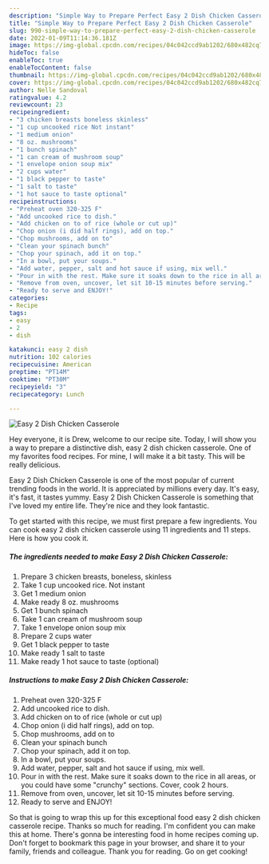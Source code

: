 ```yaml
---
description: "Simple Way to Prepare Perfect Easy 2 Dish Chicken Casserole"
title: "Simple Way to Prepare Perfect Easy 2 Dish Chicken Casserole"
slug: 990-simple-way-to-prepare-perfect-easy-2-dish-chicken-casserole
date: 2022-01-09T11:14:36.181Z
image: https://img-global.cpcdn.com/recipes/04c042ccd9ab1202/680x482cq70/easy-2-dish-chicken-casserole-recipe-main-photo.jpg
hideToc: false
enableToc: true
enableTocContent: false
thumbnail: https://img-global.cpcdn.com/recipes/04c042ccd9ab1202/680x482cq70/easy-2-dish-chicken-casserole-recipe-main-photo.jpg
cover: https://img-global.cpcdn.com/recipes/04c042ccd9ab1202/680x482cq70/easy-2-dish-chicken-casserole-recipe-main-photo.jpg
author: Nelle Sandoval
ratingvalue: 4.2
reviewcount: 23
recipeingredient:
- "3 chicken breasts boneless skinless"
- "1 cup uncooked rice Not instant"
- "1 medium onion"
- "8 oz. mushrooms"
- "1 bunch spinach"
- "1 can cream of mushroom soup"
- "1 envelope onion soup mix"
- "2 cups water"
- "1 black pepper to taste"
- "1 salt to taste"
- "1 hot sauce to taste optional"
recipeinstructions:
- "Preheat oven 320-325 F"
- "Add uncooked rice to dish."
- "Add chicken on to of rice (whole or cut up)"
- "Chop onion (i did half rings), add on top."
- "Chop mushrooms, add on to"
- "Clean your spinach bunch"
- "Chop your spinach, add it on top."
- "In a bowl, put your soups."
- "Add water, pepper, salt and hot sauce if using, mix well."
- "Pour in with the rest. Make sure it soaks down to the rice in all areas, or you could have some &#34;crunchy&#34; sections. Cover, cook 2 hours."
- "Remove from oven, uncover, let sit 10-15 minutes before serving."
- "Ready to serve and ENJOY!"
categories:
- Recipe
tags:
- easy
- 2
- dish

katakunci: easy 2 dish 
nutrition: 102 calories
recipecuisine: American
preptime: "PT14M"
cooktime: "PT30M"
recipeyield: "3"
recipecategory: Lunch

---
```



![Easy 2 Dish Chicken Casserole](https://img-global.cpcdn.com/recipes/04c042ccd9ab1202/680x482cq70/easy-2-dish-chicken-casserole-recipe-main-photo.jpg)

Hey everyone, it is Drew, welcome to our recipe site. Today, I will show you a way to prepare a distinctive dish, easy 2 dish chicken casserole. One of my favorites food recipes. For mine, I will make it a bit tasty. This will be really delicious.

Easy 2 Dish Chicken Casserole is one of the most popular of current trending foods in the world. It is appreciated by millions every day. It's easy, it's fast, it tastes yummy. Easy 2 Dish Chicken Casserole is something that I've loved my entire life. They're nice and they look fantastic.




To get started with this recipe, we must first prepare a few ingredients. You can cook easy 2 dish chicken casserole using 11 ingredients and 11 steps. Here is how you cook it.

<!--inarticleads1-->

##### The ingredients needed to make Easy 2 Dish Chicken Casserole:

1. Prepare 3 chicken breasts, boneless, skinless
1. Take 1 cup uncooked rice. Not instant
1. Get 1 medium onion
1. Make ready 8 oz. mushrooms
1. Get 1 bunch spinach
1. Take 1 can cream of mushroom soup
1. Take 1 envelope onion soup mix
1. Prepare 2 cups water
1. Get 1 black pepper to taste
1. Make ready 1 salt to taste
1. Make ready 1 hot sauce to taste (optional)




<!--inarticleads2-->

##### Instructions to make Easy 2 Dish Chicken Casserole:

1. Preheat oven 320-325 F
1. Add uncooked rice to dish.
1. Add chicken on to of rice (whole or cut up)
1. Chop onion (i did half rings), add on top.
1. Chop mushrooms, add on to
1. Clean your spinach bunch
1. Chop your spinach, add it on top.
1. In a bowl, put your soups.
1. Add water, pepper, salt and hot sauce if using, mix well.
1. Pour in with the rest. Make sure it soaks down to the rice in all areas, or you could have some &#34;crunchy&#34; sections. Cover, cook 2 hours.
1. Remove from oven, uncover, let sit 10-15 minutes before serving.
1. Ready to serve and ENJOY!



So that is going to wrap this up for this exceptional food easy 2 dish chicken casserole recipe. Thanks so much for reading. I'm confident you can make this at home. There's gonna be interesting food in home recipes coming up. Don't forget to bookmark this page in your browser, and share it to your family, friends and colleague. Thank you for reading. Go on get cooking!
